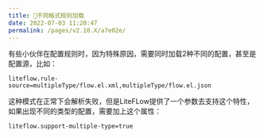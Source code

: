 ```yaml
---
title: 🌭不同格式规则加载
date: 2022-07-03 11:20:47
permalink: /pages/v2.10.X/a7e02e/
---
```


有些小伙伴在配置规则时，因为特殊原因，需要同时加载2种不同的配置，甚至是配置源，比如：

```properties
liteflow.rule-source=multipleType/flow.el.xml,multipleType/flow.el.json
```

这种模式在正常下会解析失败，但是LiteFLow提供了一个参数去支持这个特性，如果出现不同的类型的配置，需要加上这个属性：

```properties
liteflow.support-multiple-type=true
```